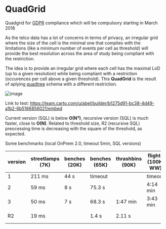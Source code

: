 # QuadGrid
Quadgrid for [GDPR](http://www.eugdpr.org/) compliance which will be compulsory starting in March 2018

As the telco data has a lot of concerns in terms of privacy, an irregular grid where the size of the cell is the minimal one that complies with the limitations (like a minimum number of events per cell as threshold) will provide the best resolution across the area of study being compliant with the restriction.

The idea is to provide an irregular grid where each cell has the maximal LoD (up to a given resolution) while being compliant with a restriction (occurences per cell above a given threshold). This **QuadGrid** is the result of aplying [quadtree](https://en.wikipedia.org/wiki/Quadtree) schema with a different restriction.

![image](https://user-images.githubusercontent.com/9017165/31018568-ecf6c8e8-a52c-11e7-95b7-b358aff06839.png)

Link to test:  https://team.carto.com/u/abel/builder/b1275d91-bc38-4d49-a1b2-6b5166856021/embed

Current version (SQL) is below **O(N³)**, recursive version (SQL) is much faster, close to **O(N)**. Related to threshold size, R2 (recursive SQL) preocessing time is decreasing with the square of the threshold, as expected.

Some benchmarks (local OnPrem 2.0, timeout 5min, SQL versions)

| version | streetlamps (7K) | benches (20K) | benches (65K) | thrashbins (90K) |flights (100K, WW) | trees (150K) | flights (400K, WW) |
|---|---|---|---|---|---|---|---|
| 1 | 211 ms  | 44 s  | timeout  | |  timeout  |  timeout  |  timeout  |
| 2  | 59 ms | 8 s | 75.3 s  |  |4:14 min  |  timeout  |  timeout  |
| 3  | 50 ms | 7 s | 68.3 s  | 1:47 min |3:43 min  | 4:59 min |  timeout  |
| R2  | 19 ms |  | 1.4 s  | 2.11 s | |  4 s |  4:15 min  |
